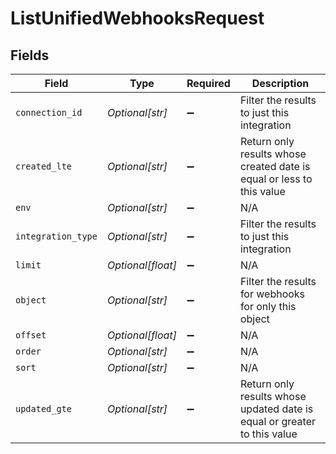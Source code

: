 # ListUnifiedWebhooksRequest


## Fields

| Field                                                                    | Type                                                                     | Required                                                                 | Description                                                              |
| ------------------------------------------------------------------------ | ------------------------------------------------------------------------ | ------------------------------------------------------------------------ | ------------------------------------------------------------------------ |
| `connection_id`                                                          | *Optional[str]*                                                          | :heavy_minus_sign:                                                       | Filter the results to just this integration                              |
| `created_lte`                                                            | *Optional[str]*                                                          | :heavy_minus_sign:                                                       | Return only results whose created date is equal or less to this value    |
| `env`                                                                    | *Optional[str]*                                                          | :heavy_minus_sign:                                                       | N/A                                                                      |
| `integration_type`                                                       | *Optional[str]*                                                          | :heavy_minus_sign:                                                       | Filter the results to just this integration                              |
| `limit`                                                                  | *Optional[float]*                                                        | :heavy_minus_sign:                                                       | N/A                                                                      |
| `object`                                                                 | *Optional[str]*                                                          | :heavy_minus_sign:                                                       | Filter the results for webhooks for only this object                     |
| `offset`                                                                 | *Optional[float]*                                                        | :heavy_minus_sign:                                                       | N/A                                                                      |
| `order`                                                                  | *Optional[str]*                                                          | :heavy_minus_sign:                                                       | N/A                                                                      |
| `sort`                                                                   | *Optional[str]*                                                          | :heavy_minus_sign:                                                       | N/A                                                                      |
| `updated_gte`                                                            | *Optional[str]*                                                          | :heavy_minus_sign:                                                       | Return only results whose updated date is equal or greater to this value |